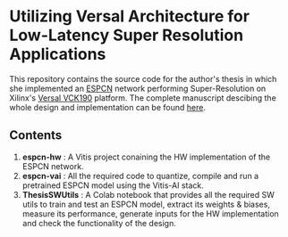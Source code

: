 # Utilizing Versal Architecture for Low-Latency Super Resolution Applications
This repository contains the source code for the author's thesis in which she implemented an [ESPCN](https://arxiv.org/abs/1609.05158) network performing Super-Resolution on Xilinx's [Versal VCK190](https://www.xilinx.com/products/boards-and-kits/vck190.html) platform. The complete manuscript descibing the whole design and implementation can be found [here](http://artemis.cslab.ece.ntua.gr:8080/jspui/handle/123456789/18494). 
## Contents
1. **espcn-hw**  : A Vitis project conaining the HW implementation of the ESPCN network.
2. **espcn-vai** : All the required code to quantize, compile and run a pretrained ESPCN model using the Vitis-AI stack.
3. **ThesisSWUtils** : A Colab notebook that provides all the required SW utils to train and test an ESPCN model, extract its weights & biases, measure its performance, generate inputs for the HW implementation and check the functionality of the design.
